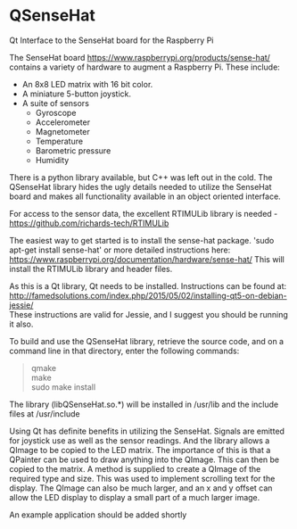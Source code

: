 # QSenseHat
Qt Interface to the SenseHat board for the Raspberry Pi

The SenseHat board https://www.raspberrypi.org/products/sense-hat/ contains a variety of hardware to augment a Raspberry Pi. These include:
- An 8x8 LED matrix with 16 bit color.
- A miniature 5-button joystick.
- A suite of sensors
  - Gyroscope
  - Accelerometer
  - Magnetometer
  - Temperature
  - Barometric pressure
  - Humidity

There is a python library available, but C++ was left out in the cold. The QSenseHat library hides the ugly details needed to utilize the SenseHat board and makes all functionality available in an object oriented interface.

For access to the sensor data, the excellent RTIMULib library is needed - https://github.com/richards-tech/RTIMULib

The easiest way to get started is to install the sense-hat package.
'sudo apt-get install sense-hat'
or more detailed instructions here: https://www.raspberrypi.org/documentation/hardware/sense-hat/
This will install the RTIMULib library and header files.

As this is a Qt library, Qt needs to be installed. Instructions can be found at: <br>
http://famedsolutions.com/index.php/2015/05/02/installing-qt5-on-debian-jessie/<br>
These instructions are valid for Jessie, and I suggest you should be running it also.

To build and use the QSenseHat library, retrieve the source code, and on a command line in that directory, enter the following commands:<br>
>qmake<br>
>make<br>
>sudo make install<br>

The library (libQSenseHat.so.*) will be installed in /usr/lib and the include files at /usr/include

Using Qt has definite benefits in utilizing the SenseHat. Signals are emitted for joystick use as well as the sensor readings. And the library allows a QImage to be copied to the LED matrix. The importance of this is that a QPainter can be used to draw anything into the QImage. This can then be copied to the matrix. A method is supplied to create a QImage of the required type and size. This was used to implement scrolling text for the display. The QImage can also be much larger, and an x and y offset can allow the LED display to display a small part of a much larger image.

An example application should be added shortly


